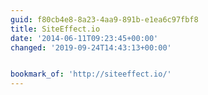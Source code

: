 ```yaml
---
guid: f80cb4e8-8a23-4aa9-891b-e1ea6c97fbf8
title: SiteEffect.io
date: '2014-06-11T09:23:45+00:00'
changed: '2019-09-24T14:43:13+00:00'


bookmark_of: 'http://siteeffect.io/'
---
```




